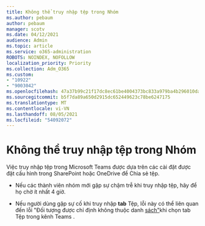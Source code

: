 ```yaml
---
title: Không thể truy nhập tệp trong Nhóm
ms.author: pebaum
author: pebaum
manager: scotv
ms.date: 04/12/2021
audience: Admin
ms.topic: article
ms.service: o365-administration
ROBOTS: NOINDEX, NOFOLLOW
localization_priority: Priority
ms.collection: Adm_O365
ms.custom:
- "10922"
- "9003042"
ms.openlocfilehash: 47a37b99c21f17dc8ec61be4004373bc833a979ba4b296010da772899dd026ad
ms.sourcegitcommit: b5f7da89a650d2915dc652449623c78be6247175
ms.translationtype: MT
ms.contentlocale: vi-VN
ms.lasthandoff: 08/05/2021
ms.locfileid: "54092072"
---
```

# <a name="unable-to-access-files-in-a-team"></a>Không thể truy nhập tệp trong Nhóm

Việc truy nhập tệp trong Microsoft Teams được dựa trên các cài đặt được đặt cấu hình trong SharePoint hoặc OneDrive để Chia sẻ tệp.

- Nếu các thành viên nhóm mới gặp sự chậm trễ khi truy nhập tệp, hãy để họ chờ ít nhất 4 giờ.

- Nếu người dùng gặp sự cố khi truy nhập **tab** Tệp, lỗi này có thể liên quan đến lỗi "Đối tượng được chỉ định không thuộc danh [sách"](https://docs.microsoft.com/microsoftteams/troubleshoot/files/object-specified-not-belong-to-list)khi chọn tab Tệp trong kênh Teams .
